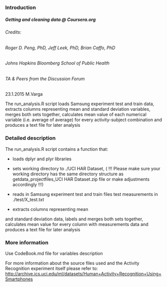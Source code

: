### Introduction

##### Getting and cleaning data @ Coursera.org
###### Credits: 
###### 		Roger D. Peng, PhD, Jeff Leek, PhD, Brian Caffo, PhD
######          Johns Hopkins Bloomberg School of Public Health
######          TA & Peers from the Discussion Forum 
           
 23.1.2015 M.Varga

 The run_analysis.R script loads Samsung experiment test and train data, extracts columns representing mean 
 and standard deviation variables, merges both sets together, calculates mean value of each numerical 
 variable (i.e. average of average) for every activity-subject combination and produces a text file for later analysis 

### Detailed description

 The run_analysis.R script contains a function that:
   * loads dplyr and plyr libraries
   * sets working directory to ./UCI HAR Dataset, ( !!! Please make sure your working directory has the same directory structure 
as getdata_projectfiles_UCI HAR Dataset.zip file or make adjustments accordingly !!!)
   
   * reads in Samsung experiment test and train files
       test measurements in ./test/X_test.txt  

   * extracts columns representing mean 

 and standard deviation data, labels and merges both sets together, calculates mean value for every 
 column with measurements data and produces a text file for later analysis 

### More information

 Use CodeBook.md file for variables description

 For more information about the source files used and the Activity Recognition experiment itself please refer to: 
 http://archive.ics.uci.edu/ml/datasets/Human+Activity+Recognition+Using+Smartphones

